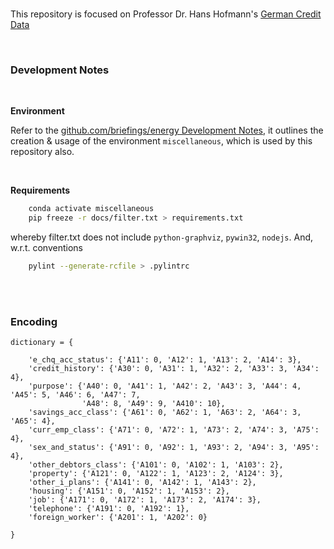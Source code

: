 <br>

This repository is focused on Professor Dr. Hans Hofmann's [German Credit Data](https://archive.ics.uci.edu/ml/datasets/Statlog+%28German+Credit+Data%29)

<br>

### Development Notes

<br>

**Environment**

Refer to the [github.com/briefings/energy Development Notes](https://github.com/briefings/energy#development-notes), it outlines the
creation & usage of the environment `miscellaneous`, which is used by this repository also.

<br>

**Requirements**

```bash
    conda activate miscellaneous
    pip freeze -r docs/filter.txt > requirements.txt
```

whereby filter.txt does not include `python-graphviz`, `pywin32`, `nodejs`.  And, w.r.t. conventions

```bash
    pylint --generate-rcfile > .pylintrc
```

<br>
<br>

### Encoding

  `dictionary = {`
      
        'e_chq_acc_status': {'A11': 0, 'A12': 1, 'A13': 2, 'A14': 3},    
        'credit_history': {'A30': 0, 'A31': 1, 'A32': 2, 'A33': 3, 'A34': 4},
        'purpose': {'A40': 0, 'A41': 1, 'A42': 2, 'A43': 3, 'A44': 4, 'A45': 5, 'A46': 6, 'A47': 7,
                    'A48': 8, 'A49': 9, 'A410': 10},    
        'savings_acc_class': {'A61': 0, 'A62': 1, 'A63': 2, 'A64': 3, 'A65': 4},    
        'curr_emp_class': {'A71': 0, 'A72': 1, 'A73': 2, 'A74': 3, 'A75': 4},    
        'sex_and_status': {'A91': 0, 'A92': 1, 'A93': 2, 'A94': 3, 'A95': 4},    
        'other_debtors_class': {'A101': 0, 'A102': 1, 'A103': 2},    
        'property': {'A121': 0, 'A122': 1, 'A123': 2, 'A124': 3},    
        'other_i_plans': {'A141': 0, 'A142': 1, 'A143': 2},    
        'housing': {'A151': 0, 'A152': 1, 'A153': 2},    
        'job': {'A171': 0, 'A172': 1, 'A173': 2, 'A174': 3},    
        'telephone': {'A191': 0, 'A192': 1},    
        'foreign_worker': {'A201': 1, 'A202': 0}
  
  `}`







